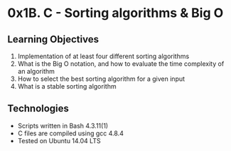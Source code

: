 # 0x1B. C - Sorting algorithms & Big O

## Learning Objectives
1. Implementation of at least four different sorting algorithms
2. What is the Big O notation, and how to evaluate the time complexity of an algorithm
3. How to select the best sorting algorithm for a given input
4. What is a stable sorting algorithm

## Technologies
- Scripts written in Bash 4.3.11(1)
- C files are compiled using gcc 4.8.4
- Tested on Ubuntu 14.04 LTS
